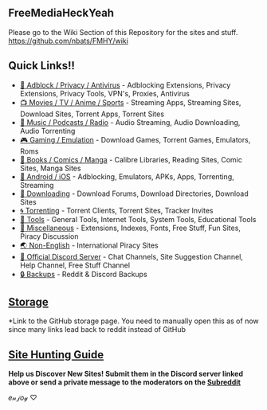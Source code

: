 ## **FreeMediaHeckYeah**

Please go to the Wiki Section of this Repository for the sites and stuff.
https://github.com/nbats/FMHY/wiki

## **Quick Links!!**

- [📛 Adblock / Privacy / Antivirus](https://github.com/nbats/FMHY/wiki/%F0%9F%93%9B-Adblock---Privacy---Antivirus) - Adblocking Extensions, Privacy Extensions, Privacy Tools, VPN's, Proxies, Antivirus
- [📺 Movies / TV / Anime / Sports](https://github.com/nbats/FMHY/wiki/%F0%9F%93%BA-Movies---TV---Anime---Sports) - Streaming Apps, Streaming Sites, Download Sites, Torrent Apps, Torrent Sites
- [🎵 Music / Podcasts / Radio](https://github.com/nbats/FMHY/wiki/%F0%9F%8E%B5-Music---Podcasts---Radio) - Audio Streaming, Audio Downloading, Audio Torrenting
- [🎮 Gaming / Emulation](https://github.com/nbats/FMHY/wiki/%F0%9F%8E%AE-Gaming---Emulation) - Download Games, Torrent Games, Emulators, Roms
- [📗 Books / Comics / Manga](https://github.com/nbats/FMHY/wiki/%F0%9F%93%97-Books---Comics---Manga) - Calibre Libraries, Reading Sites, Comic Sites, Manga Sites
- [📱 Android / iOS](https://github.com/nbats/FMHY/wiki/%F0%9F%93%B1-Android---iOS) - Adblocking, Emulators, APKs, Apps, Torrenting, Streaming
- [💾 Downloading](https://github.com/nbats/FMHY/wiki/%F0%9F%92%BE-Downloading) - Download Forums, Download Directories, Download Sites
- [🌀 Torrenting](https://github.com/nbats/FMHY/wiki/%F0%9F%8C%80-Torrenting) - Torrent Clients, Torrent Sites, Tracker Invites
- [🔧 Tools](https://github.com/nbats/FMHY/wiki/%F0%9F%94%A7-Tools) - General Tools, Internet Tools, System Tools, Educational Tools
- [📂 Miscellaneous](https://github.com/nbats/FMHY/wiki/%F0%9F%93%82-Miscellaneous) - Extensions, Indexes, Fonts, Free Stuff, Fun Sites, Piracy Discussion
- [🌏 Non-English](https://github.com/nbats/FMHY/wiki/%F0%9F%8C%8F-Non-English) - International Piracy Sites
- [💬 Official Discord Server](https://discord.gg/sbZsPFh8F3) - Chat Channels, Site Suggestion Channel, Help Channel, Free Stuff Channel
- [🔒 Backups](https://www.reddit.com/r/FREEMEDIAHECKYEAH/wiki/backups) - Reddit & Discord Backups

## **[Storage](https://github.com/nbats/FMHY/wiki/Storage)**

*Link to the GitHub storage page. You need to manually open this as of now since many links lead back to reddit instead of GitHub

## **[Site Hunting Guide](https://github.com/nbats/FMHY/wiki/Storage)**

**Help us Discover New Sites! Submit them in the Discord server linked above or send a private message to the moderators on the [Subreddit](https://reddit.com/r/freemediaheckyeah)**

𝑒𝓃𝒿𝑜𝓎 ♡
